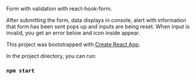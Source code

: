 Form with validation with react-hook-form. 

After submitting the form, data displays in console, alert with information that form has been sent pops up and inputs are being reset.
When input is invalid, you get an error below and icon inside appear.



This project was bootstrapped with [Create React App](https://github.com/facebook/create-react-app).

In the project directory, you can run:

### `npm start`

